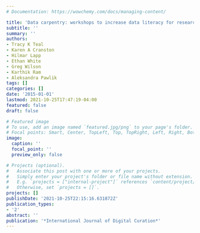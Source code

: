 ```yaml
---
# Documentation: https://wowchemy.com/docs/managing-content/

title: 'Data carpentry: workshops to increase data literacy for researchers'
subtitle: ''
summary: ''
authors:
- Tracy K Teal
- Karen A Cranston
- Hilmar Lapp
- Ethan White
- Greg Wilson
- Karthik Ram
- Aleksandra Pawlik
tags: []
categories: []
date: '2015-01-01'
lastmod: 2021-10-25T17:47:19-04:00
featured: false
draft: false

# Featured image
# To use, add an image named `featured.jpg/png` to your page's folder.
# Focal points: Smart, Center, TopLeft, Top, TopRight, Left, Right, BottomLeft, Bottom, BottomRight.
image:
  caption: ''
  focal_point: ''
  preview_only: false

# Projects (optional).
#   Associate this post with one or more of your projects.
#   Simply enter your project's folder or file name without extension.
#   E.g. `projects = ["internal-project"]` references `content/project/deep-learning/index.md`.
#   Otherwise, set `projects = []`.
projects: []
publishDate: '2021-10-25T22:15:16.631872Z'
publication_types:
- '2'
abstract: ''
publication: '*International Journal of Digital Curation*'
---
```

